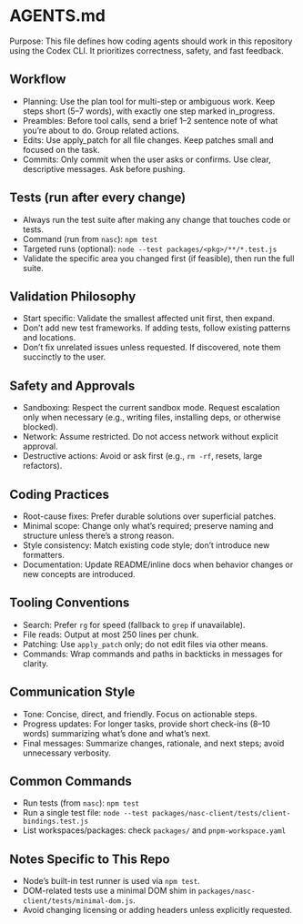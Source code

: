 # AGENTS.md

Purpose: This file defines how coding agents should work in this repository using the Codex CLI. It prioritizes correctness, safety, and fast feedback.

## Workflow

- Planning: Use the plan tool for multi-step or ambiguous work. Keep steps short (5–7 words), with exactly one step marked in_progress.
- Preambles: Before tool calls, send a brief 1–2 sentence note of what you’re about to do. Group related actions.
- Edits: Use apply_patch for all file changes. Keep patches small and focused on the task.
- Commits: Only commit when the user asks or confirms. Use clear, descriptive messages. Ask before pushing.

## Tests (run after every change)

- Always run the test suite after making any change that touches code or tests.
- Command (run from `nasc`): `npm test`
- Targeted runs (optional): `node --test packages/<pkg>/**/*.test.js`
- Validate the specific area you changed first (if feasible), then run the full suite.

## Validation Philosophy

- Start specific: Validate the smallest affected unit first, then expand.
- Don’t add new test frameworks. If adding tests, follow existing patterns and locations.
- Don’t fix unrelated issues unless requested. If discovered, note them succinctly to the user.

## Safety and Approvals

- Sandboxing: Respect the current sandbox mode. Request escalation only when necessary (e.g., writing files, installing deps, or otherwise blocked).
- Network: Assume restricted. Do not access network without explicit approval.
- Destructive actions: Avoid or ask first (e.g., `rm -rf`, resets, large refactors).

## Coding Practices

- Root-cause fixes: Prefer durable solutions over superficial patches.
- Minimal scope: Change only what’s required; preserve naming and structure unless there’s a strong reason.
- Style consistency: Match existing code style; don’t introduce new formatters.
- Documentation: Update README/inline docs when behavior changes or new concepts are introduced.

## Tooling Conventions

- Search: Prefer `rg` for speed (fallback to `grep` if unavailable).
- File reads: Output at most 250 lines per chunk.
- Patching: Use `apply_patch` only; do not edit files via other means.
- Commands: Wrap commands and paths in backticks in messages for clarity.

## Communication Style

- Tone: Concise, direct, and friendly. Focus on actionable steps.
- Progress updates: For longer tasks, provide short check-ins (8–10 words) summarizing what’s done and what’s next.
- Final messages: Summarize changes, rationale, and next steps; avoid unnecessary verbosity.

## Common Commands

- Run tests (from `nasc`): `npm test`
- Run a single test file: `node --test packages/nasc-client/tests/client-bindings.test.js`
- List workspaces/packages: check `packages/` and `pnpm-workspace.yaml`

## Notes Specific to This Repo

- Node’s built-in test runner is used via `npm test`.
- DOM-related tests use a minimal DOM shim in `packages/nasc-client/tests/minimal-dom.js`.
- Avoid changing licensing or adding headers unless explicitly requested.

